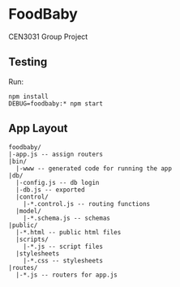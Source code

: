 
# FoodBaby

CEN3031 Group Project


## Testing

Run:

    npm install
    DEBUG=foodbaby:* npm start


## App Layout

    foodbaby/
    |-app.js -- assign routers
    |bin/
      |-www -- generated code for running the app
    |db/
      |-config.js -- db login
      |-db.js -- exported
      |control/
        |-*.control.js -- routing functions
      |model/
        |-*.schema.js -- schemas
    |public/
      |-*.html -- public html files
      |scripts/
        |-*.js -- script files
      |stylesheets
        |-*.css -- stylesheets
    |routes/
      |-*.js -- routers for app.js
